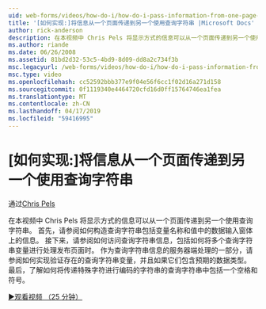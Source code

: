 ```yaml
---
uid: web-forms/videos/how-do-i/how-do-i-pass-information-from-one-page-to-another-using-a-query-string
title: '[如何实现:]将信息从一个页面传递到另一个使用查询字符串 |Microsoft Docs'
author: rick-anderson
description: 在本视频中 Chris Pels 将显示方式的信息可以从一个页面传递到另一个使用查询字符串。 首先，请参阅如何构造中的查询字符串...
ms.author: riande
ms.date: 06/26/2008
ms.assetid: 81bd2d32-53c5-4bd9-8d09-dd8a2c734f3b
msc.legacyurl: /web-forms/videos/how-do-i/how-do-i-pass-information-from-one-page-to-another-using-a-query-string
msc.type: video
ms.openlocfilehash: cc52592bbb377e9f04e56f6cc1f02d16a271d158
ms.sourcegitcommit: 0f1119340e4464720cfd16d0ff15764746ea1fea
ms.translationtype: MT
ms.contentlocale: zh-CN
ms.lasthandoff: 04/17/2019
ms.locfileid: "59416995"
---
```

# <a name="how-do-i-pass-information-from-one-page-to-another-using-a-query-string"></a>[如何实现:]将信息从一个页面传递到另一个使用查询字符串

通过[Chris Pels](https://twitter.com/chrispels)

在本视频中 Chris Pels 将显示方式的信息可以从一个页面传递到另一个使用查询字符串。 首先，请参阅如何构造查询字符串包括变量名称和值中的数据输入窗体上的信息。 接下来，请参阅如何访问查询字符串信息，包括如何将多个查询字符串变量进行处理发布页面时。 作为查询字符串信息的服务器端处理的一部分，请参阅如何实现验证存在的查询字符串变量，并且如果它们包含预期的数据类型。 最后，了解如何将传递特殊字符进行编码的字符串的查询字符串中包括一个空格和符号。

[&#9654;观看视频 （25 分钟）](https://channel9.msdn.com/Blogs/ASP-NET-Site-Videos/how-do-i-pass-information-from-one-page-to-another-using-a-query-string)
